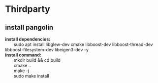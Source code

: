 # Thirdparty
## install pangolin
**install dependencies:**
  <br>&emsp;&emsp;sudo apt install libglew-dev cmake libboost-dev libboost-thread-dev libboost-filesystem-dev libeigen3-dev -y
<br>**install command:**
  <br>&emsp;&emsp;mkdir build && cd build
  <br>&emsp;&emsp;cmake ..
  <br>&emsp;&emsp;make -j
  <br>&emsp;&emsp;sudo make install

